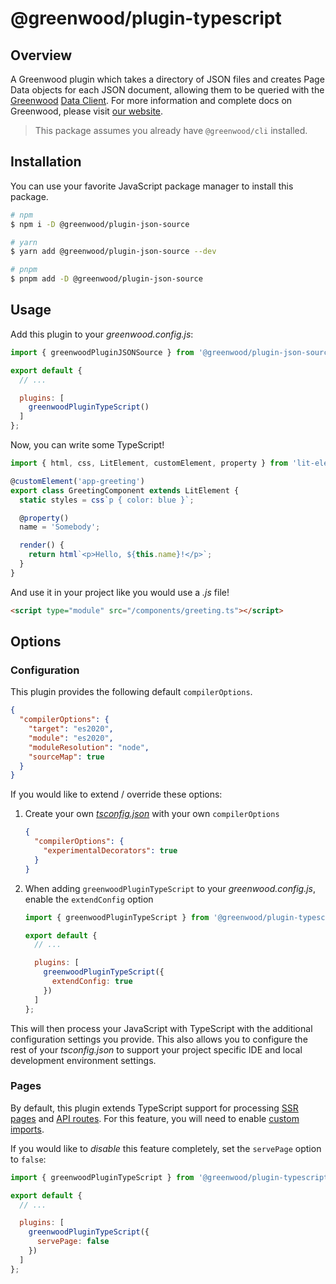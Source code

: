 # @greenwood/plugin-typescript

## Overview

A Greenwood plugin which takes a directory of JSON files and creates Page Data objects for each JSON document, allowing them to be queried with the [Greenwood](https://www.greenwoodjs.dev) [Data Client](https://greenwoodjs.dev/docs/content-as-data/data-client/). For more information and complete docs on Greenwood, please visit [our website](https://www.greenwoodjs.dev).

> This package assumes you already have `@greenwood/cli` installed.

## Installation

You can use your favorite JavaScript package manager to install this package.

```bash
# npm
$ npm i -D @greenwood/plugin-json-source

# yarn
$ yarn add @greenwood/plugin-json-source --dev

# pnpm
$ pnpm add -D @greenwood/plugin-json-source
```

## Usage

Add this plugin to your _greenwood.config.js_:

```javascript
import { greenwoodPluginJSONSource } from '@greenwood/plugin-json-source';

export default {
  // ...

  plugins: [
    greenwoodPluginTypeScript()
  ]
};
```

Now, you can write some TypeScript!
```ts
import { html, css, LitElement, customElement, property } from 'lit-element';

@customElement('app-greeting')
export class GreetingComponent extends LitElement {
  static styles = css`p { color: blue }`;

  @property()
  name = 'Somebody';

  render() {
    return html`<p>Hello, ${this.name}!</p>`;
  }
}
```

And use it in your project like you would use a _.js_ file!
```html
<script type="module" src="/components/greeting.ts"></script>
```

## Options

### Configuration

This plugin provides the following default `compilerOptions`.

```json
{
  "compilerOptions": {
    "target": "es2020",
    "module": "es2020",
    "moduleResolution": "node",
    "sourceMap": true
  }
}
```

If you would like to extend / override these options:

1. Create your own [_tsconfig.json_](https://www.typescriptlang.org/docs/handbook/tsconfig-json.html) with your own `compilerOptions`
    ```json
    {
      "compilerOptions": {
        "experimentalDecorators": true
      }
    }
    ```
1. When adding `greenwoodPluginTypeScript` to your _greenwood.config.js_, enable the `extendConfig` option
    ```js
    import { greenwoodPluginTypeScript } from '@greenwood/plugin-typescript';

    export default {
      // ...

      plugins: [
        greenwoodPluginTypeScript({
          extendConfig: true
        })
      ]
    };
    ```

This will then process your JavaScript with TypeScript with the additional configuration settings you provide.  This also allows you to configure the rest of your _tsconfig.json_ to support your project specific IDE and local development environment settings.

### Pages

By default, this plugin extends TypeScript support for processing [SSR pages](https://www.greenwoodjs.dev/docs/pages/server-rendering/) and [API routes](https://www.greenwoodjs.dev/docs/pages/api-routes/).  For this feature, you will need to enable [custom imports](https://www.greenwoodjs.dev/docs/pages/server-rendering/#custom-imports).

If you would like to _disable_ this feature completely, set the `servePage` option to `false`:

```js
import { greenwoodPluginTypeScript } from '@greenwood/plugin-typescript';

export default {
  // ...

  plugins: [
    greenwoodPluginTypeScript({
      servePage: false
    })
  ]
};
```